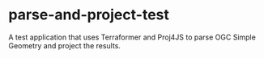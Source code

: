 parse-and-project-test
======================

A test application that uses Terraformer and Proj4JS to parse OGC Simple Geometry and project the results.
